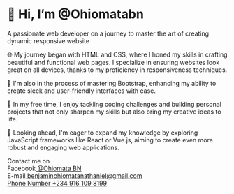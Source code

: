  <h1>👋 Hi, I’m @Ohiomatabn</h1>
 <p>A passionate web developer on a journey to master the art of creating dynamic responsive website</p>
 
<p>🌐 My journey began with HTML and CSS, where I honed my skills in crafting beautiful and functional web pages. I specialize in ensuring websites look great on all devices, thanks to my proficiency in responsiveness techniques.</p>
<p>📘 I'm also in the process of mastering Bootstrap, enhancing my ability to create sleek and user-friendly interfaces with ease.</p>
<p>🌟 In my free time, I enjoy tackling coding challenges and building personal projects that not only sharpen my skills but also bring my creative ideas to life.</p>
<p>🚀 Looking ahead, I'm eager to expand my knowledge by exploring JavaScript frameworks like React or Vue.js, aiming to create even more robust and engaging web applications.</p>
<p>Contact me on <br>
Facebook<a href="https://web.facebook.com/Ohiomatabn/"><i class="fa-brands fa-facebook-f fa-3x"></i> @Ohiomata BN</a><br>
E-mail<a href="mailto:benjaminohiomatanathaniel@gmail.com"> benjaminohiomatanathaniel@gmail.com<br>
Phone Number <a href="tel:+234 916 109 8199">+234 916 109 8199</p>

<!---
Ohiomatabn/Ohiomatabn is a ✨ special ✨ repository because its `README.md` (this file) appears on your GitHub profile.
You can click the Preview link to take a look at your changes.
--->
